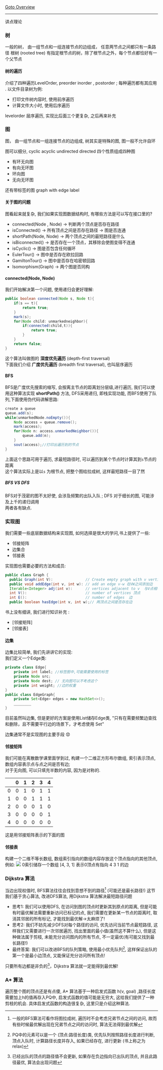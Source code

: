 
[Goto Overview](./总览.md)

---

讲点理论
### 树
一般的树， 由一组节点和一组连接节点的边组成， 任意两节点之间都只有一条路径
根树 (rooted tree) 有指定根节点的树，除了根节点之外，每个节点都恰好有一个父节点

#### 树的遍历

介绍了四种遍历LevelOrder, preorder inorder , postorder ; 每种遍历都有其应用 . 以文件目录树为例:

- 打印文件树内容时, 使用前序遍历
- 计算文件大小时, 使用后序遍历

levelorder 层序遍历, 实现比后面三个更复杂, 之后再来补充

### 图

图， 由一组节点和一组连接节点的边组成, 树其实是特殊的图, 图一般不允许自环

图可以细分, cyclic acyclic undirected directed 四个性质组成四种图
- 有环无向图
- 有向无环图
- 环向图
- 无向无环图  

还有带标签的图 graph with edge label  

#### 关于图的问题

图看起来就复杂, 我们如果实现图数据结构时, 有哪些方法是可以写在接口里的?
- connected(Node , Node)  -> 判断两个顶点是否存在路径
- isConnected()                    -> 所有顶点之间是否存在路径 -> 图是否连通
- shortPath(Node, Node)     -> 两个顶点之间的最短路径是什么
- isBiconnected()                  ->  是否存在一个顶点，其移除会使图变得不连通
- isCyclic()                             -> 图是否包含任何循环
- EulerTour()                          -> 图中是否存在欧拉回路
- GamiltonTour()                   -> 图中是否存在哈密顿回路
- Isomorphism(Graph)          -> 两个图是否同构

#### connected(Node, Node)

我们开始解决第一个问题, 使用递归会更好理解:
```java
public boolean connected(Node s, Node t){
	if(s == t){
		return true;
	}
	mark(s);
	for(Node child: unmarkedneighbor){
		if(connected(child,t)){
			return true;
		}
	}
	return false;
}
```
这个算法叫做图的 **深度优先遍历** (depth-first traversal)  
下面我们介绍 **广度优先遍历** (breadth first traversal), 也叫层序遍历

#### BFS
BFS是广度优先搜索的缩写, 会按离主节点的距离划分层级,进行遍历, 我们可以使用这种算法实现
**shortPath()** 方法, 
DFS采用递归, 即栈实现功能, 而BFS使用了队列,下面使用伪代码讲解思路:
```java
create a queue
queue.add(s);
while(unmarkedNode.noEmpty()){
	Node access = queue.remove();
	mark(access);
	for(Node n: access.unmarkedNeighbor()){
		queue.add(n);
	}
	sout(access);//打印出遍历到的节点
}
```
上面这个思路可用于遍历, 求最短路径时, 可以遍历到某个节点时计算其到`s`节点的距离  
这个算法实际上是以`s` 为根节点, 把整个图给拉成树, 这样最短路径一目了然

##### BFS VS DFS
BFS对于茂密的图不太好使, 会涉及频繁的出队入队 ; DFS 对于细长的图, 可能涉及上千的递归调用  
两者各有缺点.

### 实现图

我们需要一些底层数据结构来实现图, 如何选择是很大的学问,书上提供了一些:

- 邻接矩阵
- 边集合
- 邻接表

实现图也需要必要的方法和成员:
```java
public class Graph {
  public Graph(int V):               // Create empty graph with v vertices
  public void addEdge(int v, int w): // add an edge v-w 在VW之间添加边
  Iterable<Integer> adj(int v):      // vertices adjacent to v  与V点相邻的点
  int V():                           // number of vertices 顶点
  int E():                           // number of edges  边
  public boolean hasEdge(int v, int w);// 两顶点之间是否存在边
```

书上没有细讲, 我们进行知识补充 :
- [邻接矩阵]
- [邻接表]


#### 边集
边集比较简单, 我们先讲讲它的实现:  
我们定义一个Edge类:
```java
private class Edge{
	private int label; //标签图中,可能需要使用的标签
	private Node src;
	private Node dest; // 无向图可以不考虑这个
	private int weight; //边的权重
}
public class EdgeGraph{
	private Set<Edge> edges = new HashSet<>();
	________
}
```
目前虽然叫边集, 但是更好的方案是使用List储存Edge类, "只有在需要频繁边查找和删除，且不需要平行边的场景下，才考虑使用 Set"  

边集通常不是实现图的主要手段 :worried:

#### 邻接矩阵
我们可能在离散数学课里面学到过, 构建一个二维正方形布尔数组, 索引表示顶点, 数组内容表示点与点之间是否有边;     
对于无向图, 可以只填充半数的内容, 因为是对称的.

|     | 0   | 1   | 2   | 3   | 4   |
| --- | --- | --- | --- | --- | --- |
| 0   | 0   | 1   | 0   | 1   | 1   |
| 1   | 0   | 0   | 1   | 1   | 1   |
| 2   | 0   | 0   | 0   | 1   | 0   |
| 3   | 0   | 0   | 0   | 0   | 1   |
| 4   | 0   | 0   | 0   | 0   | 0   |
  
这是用邻接矩阵表示的下面的图
#### 邻接表
构建一个二维不等长数组, 数组索引指向的数组内容存放这个顶点指向的其他顶点, 例如:
![](./picturefield/Adjacency_List.png)
0索引储存一个数组 \[4, 3, 1] 表示0顶点有指向 4 3 1 的边

### Dijkstra 算法

当边出现权值时, BFS算法往往会找到意想不到的路径[^1] (可能还是最长路径!)
这节我们基于贪心算法, 改进DFS算法, 用Dijkstra 算法解决最短路径问题     
- 思考1: 我们可以使用DFS, 在访问到图的顶点时更新其到原点的距离, 但是可能有时最优解法需要重新访问已标记的点, 我们需要在更新某一节点的距离时, 取消其邻居的所有标记, 才能找到最优解->太麻烦了!  
- 思考2: 我们不妨先减少DFS对每个路径的访问, 优先访问当前节点最短路径, 这样我们又需要进行一次邻居遍历, 找出里面的最小值(虽然这不算什么), 但是这种做法属于剪枝, 未能充分访问图内的所有节点, 不一定最优(有可能又找到最长路径!)  
- 最终答案: 我们可以改进BFS的队列策略, 使用最小优先队列[^2], 这样保证出队的第一个是最小边顶点, 又能保证充分访问所有顶点!

只要所有边都是非负的[^3]，Dijkstra 算法就一定能得到最优解!  

[^1]: 一般的BFS算法可看作将图拉成树, 遍历时不会考虑兄弟节点之间的访问, 故而有些时候最优解出现在兄弟节点之间的访问时, 算法无法得到最优解  
[^2]: PQ中的元素可以是一个 (顶点:路径长度)类, 优先队列按照路径长度进行判断, 顶点入队时, 计算路径长度并存入, 如果已经存在, 进行更新 (书上称之为relax)   
[^3]: 已经出队的顶点的路径值不会更新, 如果存在负边指向已出队的顶点, 并且此路径最优, 算法会出现问题  

### A* 算法

遍历整个图的顶点还是有点傻, A* 算法基于一种启发式函数 h(v, goal) ,路径长度需要加上h的值再存入PQ中, 启发式函数的值可能是无穷大, 这给我们提供了一种剪枝的机会. 具体启发式函数的构造很复杂, 这里只是介绍这种算法.
